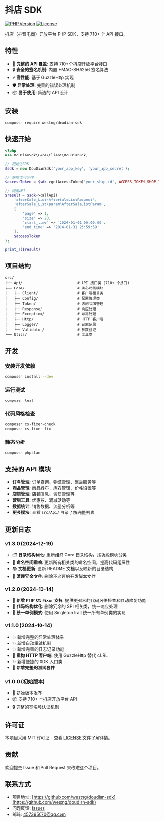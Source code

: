 # 抖店 SDK

[![PHP Version](https://img.shields.io/badge/php-%3E%3D7.0-blue.svg)](https://php.net)
[![License](https://img.shields.io/badge/license-MIT-green.svg)](LICENSE)

抖店（抖音电商）开放平台 PHP SDK，支持 710+ 个 API 接口。

## 特性

- 🚀 **完整的 API 覆盖**: 支持 710+个抖店开放平台接口
- 🔒 **安全的签名机制**: 内置 HMAC-SHA256 签名算法
- ⚡ **高性能**: 基于 GuzzleHttp 实现
- 🛡️ **异常处理**: 完善的错误处理机制
- 📦 **易于使用**: 简洁的 API 设计

## 安装

```bash
composer require westng/doudian-sdk
```

## 快速开始

```php
<?php
use DouDianSdk\Core\Client\DouDianSdk;

// 初始化SDK
$sdk = new DouDianSdk('your_app_key', 'your_app_secret');

// 获取访问令牌
$accessToken = $sdk->getAccessToken('your_shop_id', ACCESS_TOKEN_SHOP_ID);

// 调用API
$result = $sdk->callApi(
    'afterSale_List\AfterSaleListRequest',
    'afterSale_List\param\AfterSaleListParam',
    [
        'page' => 1,
        'size' => 20,
        'start_time' => '2024-01-01 00:00:00',
        'end_time' => '2024-01-31 23:59:59'
    ],
    $accessToken
);

print_r($result);
```

## 项目结构

```
src/
├── Api/                         # API 接口类 (710+ 个接口)
├── Core/                        # 核心功能模块
│   ├── Client/                  # 客户端相关类
│   ├── Config/                  # 配置管理类
│   ├── Token/                   # 访问令牌管理
│   ├── Response/                # 响应处理
│   ├── Exception/               # 异常处理
│   ├── Http/                    # HTTP 客户端
│   ├── Logger/                  # 日志记录
│   └── Validator/               # 参数验证
└── Utils/                       # 工具类
```

## 开发

### 安装开发依赖

```bash
composer install --dev
```

### 运行测试

```bash
composer test
```

### 代码风格检查

```bash
composer cs-fixer-check
composer cs-fixer-fix
```

### 静态分析

```bash
composer phpstan
```

## 支持的 API 模块

- **订单管理**: 订单查询、物流管理、售后服务等
- **商品管理**: 商品发布、库存管理、价格设置等
- **店铺管理**: 店铺信息、资质管理等
- **营销工具**: 优惠券、满减活动等
- **数据统计**: 销售数据、流量分析等
- **更多模块**: 查看 `src/Api/` 目录了解完整列表

## 更新日志

### v1.3.0 (2024-12-19)

- 🗂️ **目录结构优化**: 重新组织 Core 目录结构，按功能模块分类
- 🔧 **命名空间重构**: 更新所有相关类的命名空间，提高代码组织性
- 📚 **文档更新**: 更新 README 文档以反映新的目录结构
- 🧹 **清理冗余文件**: 删除不必要的开发脚本文件

### v1.2.0 (2024-10-14)

- 🎨 **新增 PHP CS Fixer 支持**: 提供更强大的代码风格检查和自动修复功能
- 🧹 **代码结构优化**: 删除冗余的 SPI 相关类，统一响应处理
- 🔧 **统一单例模式**: 使用 SingletonTrait 统一所有单例类的实现

### v1.1.0 (2024-10-14)

- ✨ 新增完整的异常处理体系
- ✨ 新增自动重试机制
- ✨ 新增完善的日志记录功能
- 🔄 **重构 HTTP 客户端**: 使用 GuzzleHttp 替代 cURL
- ✨ 新增便捷的 SDK 入口类
- 🧪 **新增完整的测试套件**

### v1.0.0 (初始版本)

- 🎉 初始版本发布
- 📦 支持 710+ 个抖店开放平台 API
- 🔒 完整的签名和认证机制

## 许可证

本项目采用 MIT 许可证 - 查看 [LICENSE](LICENSE) 文件了解详情。

## 贡献

欢迎提交 Issue 和 Pull Request 来改进这个项目。

## 联系方式

- 项目地址: [https://github.com/westng/doudian-sdk](https://github.com/westng/doudian-sdk)
- 问题反馈: [Issues](https://github.com/westng/doudian-sdk/issues)
- 邮箱: 457395070@qq.com
